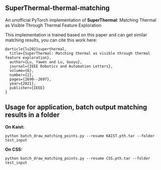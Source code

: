 ## SuperThermal-thermal-matching
An unofficial PyTorch implementation of **SuperThermal**: Matching Thermal as Visible Through Thermal Feature Exploration

This implementation is trained based on this paper and can get similar matching results, you can cite this work here:

```
@article{lu2021superthermal,
  title={SuperThermal: Matching thermal as visible through thermal feature exploration},
  author={Lu, Yawen and Lu, Guoyu},
  journal={IEEE Robotics and Automation Letters},
  volume={6},
  number={2},
  pages={2690--2697},
  year={2021},
  publisher={IEEE}
}
```

## Usage for application, batch output matching results in a folder

**On Kaist:**
```
python batch_draw_matching_points.py --resume KAIST.pth.tar --folder test_input
```

**On CSS:**
```
python batch_draw_matching_points.py --resume CSS.pth.tar --folder test_input
```
